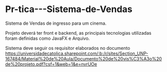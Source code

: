 # Pr-tica---Sistema-de-Vendas

Sistema de Vendas de ingresso para um cinema.

Projeto deverá ter front e backend, as principais tecnologias utilizadas foram definidas como JavaFX e Arquivo.

Sistema deve seguir os requisitor elaborados no documento https://universidadecatolica.sharepoint.com/:b:/r/sites/Section_UNP-167484/Material%20de%20Aula/Documento%20de%20vis%C3%A3o%20de%20projeto.pdf?csf=1&web=1&e=nvrUOe
